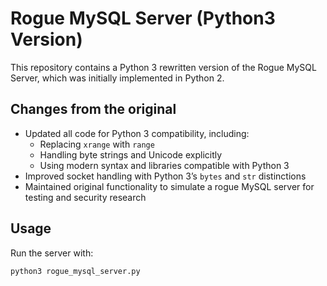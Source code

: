 # Rogue MySQL Server (Python3 Version)

This repository contains a Python 3 rewritten version of the Rogue MySQL Server, which was initially implemented in Python 2.

## Changes from the original

- Updated all code for Python 3 compatibility, including:
  - Replacing `xrange` with `range`
  - Handling byte strings and Unicode explicitly
  - Using modern syntax and libraries compatible with Python 3
- Improved socket handling with Python 3’s `bytes` and `str` distinctions
- Maintained original functionality to simulate a rogue MySQL server for testing and security research

## Usage

Run the server with:

```bash
python3 rogue_mysql_server.py
